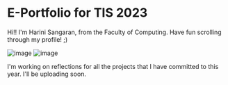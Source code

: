 # E-Portfolio for TIS 2023

Hi!! I'm Harini Sangaran, from the Faculty of Computing. Have fun scrolling through my profile! ;)







![image](https://github.com/harinisangaran/E-Portfolio-TIS-02_2023/assets/147630493/85f1954c-48a8-4f81-bbf7-31dc4c2d34a1)
![image](https://github.com/harinisangaran/E-Portfolio-TIS-02_2023/assets/147630493/a4e358c9-e694-4273-835d-3dba21f6a9e0)

I'm working on reflections for all the projects that I have committed to this year. I'll be uploading soon.
